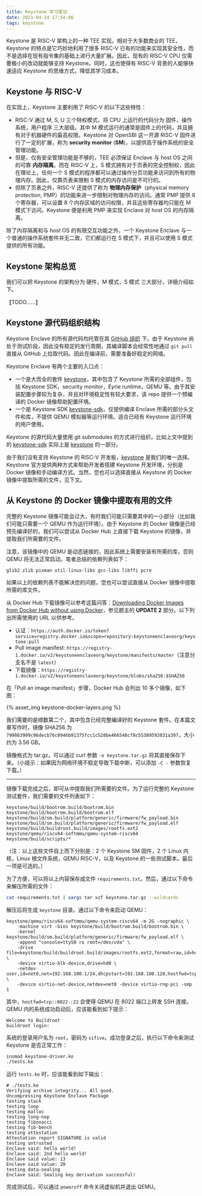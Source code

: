 ```yaml
---
title: Keystone 学习笔记
date: 2021-04-24 17:54:06
tags: keystone
---
```


Keystone 是 RISC-V 架构上的一种 TEE 实现。相对于大多数商业的 TEE，Keystone 的特点是它巧妙地利用了很多 RISC-V 已有的功能来实现其安全性，而不是选择在现有指令集的基础上进行大量扩展。因此，现有的 RISC-V CPU 仅需要极小的改动就能够支持 Keystone。同时，这也使得有 RISC-V 背景的人能够快速适应 Keystone 的思维方式，降低其学习成本。

## Keystone 与 RISC-V

在实现上，Keystone 主要利用了 RISC-V 的以下这些特性：

- RISC-V 通过 M, S, U 三个特权模式，将 CPU 上运行的代码分为 固件，操作系统，用户程序 三大层级。其中 M 模式运行的通常是固件上的代码，并且拥有对于机器硬件的最高权限。Keystone 对 OpenSBI 这一开源 RISC-V 固件进行了一定的扩展，称为 **security monitor** (**SM**)，以提供高于操作系统的安全管理功能。
- 但是，仅有安全管理功能是不够的，TEE 必须保证 Enclave 与 host OS 之间的可靠 **内存隔离**。而在 RISC-V 上，S 模式拥有对于页表的完全控制权，因此在理论上，任何一个 S 模式的程序都可以通过操作分页功能来访问到所有的物理内存。因此，仅靠页表来限制 S 模式的内存访问是不可行的。
- 但除了页表之外，RISC-V 还提供了称为 **物理内存保护**（physical memory protection, PMP）的功能来进一步限制对物理内存的访问。通常 PMP 提供 8 个寄存器，可以设置 8 个内存区域的访问权限，并且这些寄存器均只能在 M 模式下访问。Keystone 便是利用 PMP 来实现 Enclave 对 host OS 的内存隔离。

除了内存隔离和与 host OS 的有限交互功能之外，一个 Keystone Enclave 与一个普通的操作系统套件并无二致，它们都运行在 S 模式下，并且可以使用 S 模式提供的所有功能。

## Keystone 架构总览

我们可以把 Keystone 的架构分为 硬件，M 模式，S 模式 三大部分，详细介绍如下。

【TODO……】

## Keystone 源代码组织结构

Keystone Enclave 的所有源代码均托管在其 [GitHub 组织](https://github.com/keystone-enclave) 下。由于 Keystone 尚处于测试阶段，因此没有稳定的发行周期，其编译脚本会经常性地通过 `git pull` 直接从 GitHub 上拉取代码。因此在编译前，需要准备好稳定的网络。

Keystone Enclave 有两个主要的入口点：

- 一个是大而全的套件 [keystone](https://github.com/keystone-enclave/keystone)，其中包含了 Keystone 所需的全部组件，包括 Keystone SDK，security monitor，Eyrie runtime，QEMU 等。由于其安装配置步骤较为复杂，并且对环境稳定性有较大要求，该 repo 提供一个预编译的 Docker 镜像帮助配置环境。
- 一个是 Keystone SDK [keystone-sdk](https://github.com/keystone-enclave/keystone-sdk)，仅提供编译 Enclave 所需的部分头文件和库，不提供 QEMU 模拟器等运行环境。适合已经有 Keystone 运行环境的用户使用。

Keystone 的源代码大量使用 git submodules 的方式进行组织，比如上文中提到的 [keystone-sdk](https://github.com/keystone-enclave/keystone-sdk) 实际上是 [keystone](https://github.com/keystone-enclave/keystone) 的一部分。

由于我们没有支持 Keystone 的 RISC-V 开发板，[keystone](https://github.com/keystone-enclave/keystone) 是我们的唯一选择。Keystone 官方提供两种方式来帮助开发者搭建 Keystone 开发环境，分别是 Docker 镜像和手动编译方式。当然，您也可以选择直接从 Keystone 的 Docker 镜像中提取所需的文件，见下文。

## 从 Keystone 的 Docker 镜像中提取有用的文件

完整的 Keystone 镜像可能会过大，有时我们可能只需要其中的一小部分（比如我们可能只需要一个 QEMU 作为运行环境）。由于 Keystone 的 Docker 镜像是已经预先编译好的，我们可以尝试从 Docker Hub 上直接下载 Keystone 的镜像，并提取我们所需要的文件。

注意，该镜像中的 QEMU 是动态链接的，因此系统上需要安装有所需的库，否则 QEMU 将无法正常启动。笔者总结的依赖列表如下：

```
glib2 zlib pixman util-linux-libs gcc-libs libffi pcre
```

如果以上的依赖列表不能解决您的问题，您也可以尝试直接从 Docker 镜像中提取所需的库文件。

从 Docker Hub 下载镜像可以参考这篇问答：[Downloading Docker Images from Docker Hub without using Docker](https://devops.stackexchange.com/questions/2731/downloading-docker-images-from-docker-hub-without-using-docker)，参见题主的 **UPDATE 2** 部分。以下列出所需使用的 URL 以供参考。

- 认证：`https://auth.docker.io/token?service=registry.docker.io&scope=repository:keystoneenclaveorg/keystone:pull`
- Pull image manifest: `https://registry-1.docker.io/v2/keystoneenclaveorg/keystone/manifests/master`（注意分支名不是 `latest`）
- 下载镜像：`https://registry-1.docker.io/v2/keystoneenclaveorg/keystone/blobs/sha256:$SHA256`

在「Pull an image manifest」步骤，Docker Hub 会列出 10 多个镜像，如下图：

{% asset_img keystone-docker-layers.png %}

我们需要的是顺数第二个，其中包含已经完整编译好的 Keystone 套件。在本篇文章写作时，镜像 SHA256 为 `799863999c96decb76c0946b91375fcc1c528be466548cf8c55389592031a397`，大小约为 3.56 GB。

镜像格式为 tar.gz，可以通过 curl 参数 `-o keystone.tar.gz` 将其直接保存下来。（小提示：如果因为网络环境不稳定导致下载中断，可以添加 `-C -` 参数恢复下载。）

---

镜像下载完成之后，即可从中提取我们所需要的文件。为了运行完整的 Keystone 测试套件，我们需要的文件列表如下：

```
keystone/build/bootrom.build/bootrom.bin
keystone/build/bootrom.build/bootrom.elf
keystone/build/sm.build/platform/generic/firmware/fw_payload.bin
keystone/build/sm.build/platform/generic/firmware/fw_payload.elf
keystone/build/buildroot.build/images/rootfs.ext2
keystone/qemu/riscv64-softmmu/qemu-system-riscv64
keystone/build/scripts/*
```

（注：以上这些文件自上而下分别是：2 个 Keystone SM 固件，2 个 Linux 内核，Linux 根文件系统，QEMU RISC-V，以及 Keystone 的一些测试脚本。最后一项是可选的。）

为了方便，可以将以上内容保存成文件 `requirements.txt`。然后，通过以下命令来解压所需的文件：

```sh
cat requirements.txt | xargs tar xzf keystone.tar.gz --wildcards
```

解压后将生成 `keystone` 目录。通过以下命令来启动 QEMU：

```
keystone/qemu/riscv64-softmmu/qemu-system-riscv64 -m 2G -nographic \
    -machine virt -bios keystone/build/bootrom.build/bootrom.bin \
    -kernel keystone/build/sm.build/platform/generic/firmware/fw_payload.elf \
    -append "console=ttyS0 ro root=/dev/vda" \
    -drive file=keystone/build/buildroot.build/images/rootfs.ext2,format=raw,id=hd0 \
    -device virtio-blk-device,drive=hd0 \
    -netdev user,id=net0,net=192.168.100.1/24,dhcpstart=192.168.100.128,hostfwd=tcp::8022-:22 \
    -device virtio-net-device,netdev=net0 -device virtio-rng-pci -smp 1
```

其中，`hostfwd=tcp::8022-:22` 会使得 QEMU 在 8022 端口上转发 SSH 连接。QEMU 内的系统成功启动后，应该能看到如下提示：

```
Welcome to Buildroot
buildroot login:
```

系统的登录用户名为 `root`，密码为 `sifive`。成功登录之后，执行以下命令来测试 Keystone 是否正常工作：

```sh
insmod keystone-driver.ko
./tests.ke
```

运行 `tests.ke` 时，应该能看到如下输出：

```
# ./tests.ke
Verifying archive integrity... All good.
Uncompressing Keystone Enclave Package
testing stack
testing loop
testing malloc
testing long-nop
testing fibonacci
testing fib-bench
testing attestation
Attestation report SIGNATURE is valid
testing untrusted
Enclave said: hello world!
Enclave said: 2nd hello world!
Enclave said value: 13
Enclave said value: 20
testing data-sealing
Enclave said: Sealing key derivation successful!
```

完成测试后，可以通过 `poweroff` 命令关闭虚拟机并退出 QEMU。
